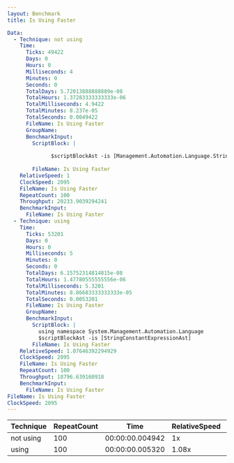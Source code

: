 ```yaml
---
layout: Benchmark
title: Is Using Faster

Data: 
  - Technique: not using
    Time: 
      Ticks: 49422
      Days: 0
      Hours: 0
      Milliseconds: 4
      Minutes: 0
      Seconds: 0
      TotalDays: 5.72013888888889e-08
      TotalHours: 1.37283333333333e-06
      TotalMilliseconds: 4.9422
      TotalMinutes: 8.237e-05
      TotalSeconds: 0.0049422
      FileName: Is Using Faster
      GroupName: 
      BenchmarkInput: 
        ScriptBlock: |
          
              $scriptBlockAst -is [Management.Automation.Language.StringConstantExpressionAst]
          
        FileName: Is Using Faster
    RelativeSpeed: 1
    ClockSpeed: 2095
    FileName: Is Using Faster
    RepeatCount: 100
    Throughput: 20233.9039294241
    BenchmarkInput: 
      FileName: Is Using Faster
  - Technique: using
    Time: 
      Ticks: 53201
      Days: 0
      Hours: 0
      Milliseconds: 5
      Minutes: 0
      Seconds: 0
      TotalDays: 6.15752314814815e-08
      TotalHours: 1.47780555555556e-06
      TotalMilliseconds: 5.3201
      TotalMinutes: 8.86683333333333e-05
      TotalSeconds: 0.0053201
      FileName: Is Using Faster
      GroupName: 
      BenchmarkInput: 
        ScriptBlock: |
          using namespace System.Management.Automation.Language
          $scriptBlockAst -is [StringConstantExpressionAst]
        FileName: Is Using Faster
    RelativeSpeed: 1.07646392294929
    ClockSpeed: 2095
    FileName: Is Using Faster
    RepeatCount: 100
    Throughput: 18796.639160918
    BenchmarkInput: 
      FileName: Is Using Faster
FileName: Is Using Faster
ClockSpeed: 2095
---
```





|Technique|RepeatCount|Time           |RelativeSpeed|Throughput|
|---------|-----------|---------------|-------------|----------|
|not using|100        |00:00:00.004942|1x           |20233.9/s |
|using    |100        |00:00:00.005320|1.08x        |18796.64/s|
